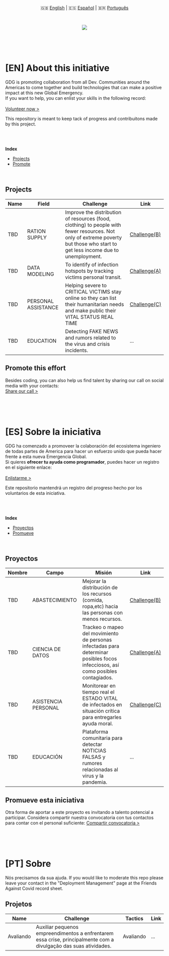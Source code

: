 <p align="center">
  🇬🇧 <a href="#en-about-this-initiative">English</a> | 🇪🇸 <a href="#es-sobre-la-iniciativa">Español</a> | 🇧🇷 <a href="#pt-sobre">Português</a>
</p>
<br/>
<p align="center">
  <img src="https://i.imgur.com/oKZk0nX.png"/><img>
</p>
<br/>
<br/>
<br/>

# [EN] About this initiative
GDG is promoting collaboration from all Dev. Communities around the Americas to come together and build technologies that can make a positive impact at this new Global Emergency.<br/>
If you want to help, you can enlist your skills in the following record:<br/>
<br/>
[Volunteer now >](https://docs.google.com/spreadsheets/d/1IBM4kgflXM9yhyqE1YpA6Xpf8EVfLAMBVatx5FOwb_4/edit#gid=0)

This repository is meant to keep tack of progress and contribuitons made by this project.

<br/><br/>

**Index**
* <a href="#projects">Projects</a>
* <a href="#promote-this-effort">Promote</a>

<br/>

## Projects
Name | Field | Challenge | Link
-----|-----------|---------|------
TBD | RATION SUPPLY | Improve the distribution of resources (food, clothing) to people with fewer resources. Not only of extreme poverty but those who start to get less income due to unemployment. | [Challenge(B)](https://discord.gg/AndMnqX)
TBD | DATA MODELING | To identify of infection hotspots by tracking victims personal transit. | [Challenge(A)](https://discord.gg/AndMnqX)
TBD | PERSONAL ASSISTANCE | Helping severe to CRITICAL VICTIMS stay online so they can list their humanitarian needs and make public their VITAL STATUS REAL TIME | [Challenge(C)](https://discord.gg/AndMnqX)
TBD | EDUCATION | Detecting  FAKE NEWS and rumors related to the virus and crisis incidents. | ...

## Promote this effort
Besides coding, you can also help us find talent by sharing our call on social media with your contacts:<br/>
[Share our  call >](#)


<br/><br/><br/>
# [ES] Sobre la iniciativa
GDG ha comenzado a promoveer la colaboración del ecosistema ingeniero de todas partes de America para hacer un esfuerzo unido que pueda hacer frente a esta nueva Emergencia Global.<br/>
Si quieres **ofrecer tu ayuda como programador**, puedes hacer un registro en el siguiente enlace:<br/>
<br/>
[Enlistarme >](https://docs.google.com/spreadsheets/d/1IBM4kgflXM9yhyqE1YpA6Xpf8EVfLAMBVatx5FOwb_4/edit#gid=0)

Este repositorio mantendrá un registro del progreso hecho por los voluntarios de esta iniciativa.

<br/><br/>

**Index**
* <a href="#proyectos">Proyectos</a>
* <a href="#promueve-esta-iniciativa">Promueve</a>

<br/>

## Proyectos
Nombre | Campo | Misión | Link
-------|------|-----------|------
TBD | ABASTECIMIENTO | Mejorar la distribución de los recursos (comida, ropa,etc) hacia las personas con menos recursos. | [Challenge(B)](https://discord.gg/AndMnqX)
TBD | CIENCIA DE DATOS | Trackeo o mapeo del movimiento de personas infectadas para determinar posibles focos infecciosos, así como posibles contagiados. | [Challenge(A)](https://discord.gg/AndMnqX)
TBD | ASISTENCIA PERSONAL | Monitorear en tiempo real el ESTADO VITAL de infectados en situación crítica para entregarles ayuda moral. | [Challenge(C)](https://discord.gg/AndMnqX)
TBD | EDUCACIÓN | Plataforma comunitaria para detectar NOTICIAS FALSAS y rumores relacionadas al virus y la pandemia. | ...

## Promueve esta iniciativa
Otra forma de aportar a este proyecto es invitando a talento potencial a participar. Considera compartir nuestra convocatoria con tus contactos para contar con el personal suficiente:
[Compartir convocatoria >](#)


<br/><br/><br/>
# [PT] Sobre
Nós precisamos da sua ajuda. If you would like to moderate this repo please leave your contact in the "Deployment Management" page at the Friends Against Covid record sheet.

## Projetos
Name | Challenge | Tactics | Link
-----|-----------|---------|------
Avaliando | Auxiliar pequenos empreendimentos a enfrentarem essa crise, principalmente com a divulgação das suas atividades. | Avaliando | ...

